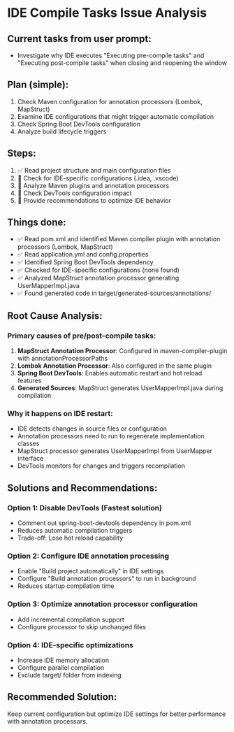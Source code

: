 # IDE Compile Tasks Issue Analysis

## Current tasks from user prompt:

- Investigate why IDE executes "Executing pre-compile tasks" and "Executing post-compile tasks" when closing and reopening the window

## Plan (simple):

1. Check Maven configuration for annotation processors (Lombok, MapStruct)
2. Examine IDE configurations that might trigger automatic compilation
3. Check Spring Boot DevTools configuration
4. Analyze build lifecycle triggers

## Steps:

1. ✅ Read project structure and main configuration files
2. 🔄 Check for IDE-specific configurations (.idea, .vscode)
3. 🔄 Analyze Maven plugins and annotation processors
4. 🔄 Check DevTools configuration impact
5. 🔄 Provide recommendations to optimize IDE behavior

## Things done:

- ✅ Read pom.xml and identified Maven compiler plugin with annotation processors (Lombok, MapStruct)
- ✅ Read application.yml and config.properties
- ✅ Identified Spring Boot DevTools dependency
- ✅ Checked for IDE-specific configurations (none found)
- ✅ Analyzed MapStruct annotation processor generating UserMapperImpl.java
- ✅ Found generated code in target/generated-sources/annotations/

## Root Cause Analysis:

### Primary causes of pre/post-compile tasks:

1. **MapStruct Annotation Processor**: Configured in maven-compiler-plugin with annotationProcessorPaths
2. **Lombok Annotation Processor**: Also configured in the same plugin
3. **Spring Boot DevTools**: Enables automatic restart and hot reload features
4. **Generated Sources**: MapStruct generates UserMapperImpl.java during compilation

### Why it happens on IDE restart:

- IDE detects changes in source files or configuration
- Annotation processors need to run to regenerate implementation classes
- MapStruct processor generates UserMapperImpl from UserMapper interface
- DevTools monitors for changes and triggers recompilation

## Solutions and Recommendations:

### Option 1: Disable DevTools (Fastest solution)

- Comment out spring-boot-devtools dependency in pom.xml
- Reduces automatic compilation triggers
- Trade-off: Lose hot reload capability

### Option 2: Configure IDE annotation processing

- Enable "Build project automatically" in IDE settings
- Configure "Build annotation processors" to run in background
- Reduces startup compilation time

### Option 3: Optimize annotation processor configuration

- Add incremental compilation support
- Configure processor to skip unchanged files

### Option 4: IDE-specific optimizations

- Increase IDE memory allocation
- Configure parallel compilation
- Exclude target/ folder from indexing

## Recommended Solution:

Keep current configuration but optimize IDE settings for better performance with annotation processors.
